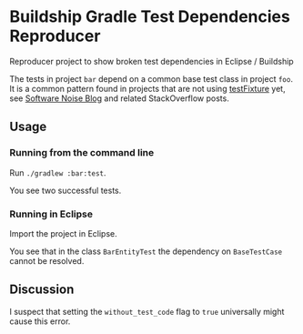 # Buildship Gradle Test Dependencies Reproducer

Reproducer project to show broken test dependencies in Eclipse / Buildship

The tests in project `bar` depend on a common base test class in project `foo`.
It is a common pattern found in projects that are not using
[testFixture](https://docs.gradle.org/current/userguide/java_testing.html#sec:java_test_fixtures)
yet, see
[Software Noise Blog](https://softnoise.wordpress.com/2014/09/07/gradle-sub-project-test-dependencies-in-multi-project-builds)
and related StackOverflow posts.

## Usage

### Running from the command line

Run `./gradlew :bar:test`.

You see two successful tests.

### Running in Eclipse

Import the project in Eclipse.

You see that in the class `BarEntityTest` the dependency on `BaseTestCase`
cannot be resolved.

## Discussion

I suspect that setting the `without_test_code` flag to `true` universally
might cause this error.
